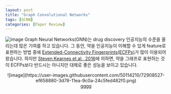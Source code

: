 ```yaml
---
layout: post
title: "Graph Convolutional Networks"
tags: [GCNN]
categories: [Paper Review]
---
```

![image](https://user-images.githubusercontent.com/50114210/72908465-d8269b00-3d78-11ea-8c37-afad920b4083.png)
Graph Neural Networks(GNN)는 drug discovery 인공지능의 수준을 올리는데 많은 기여를 하고 있습니다. 그 동안, 약을 인공지능이 이해할 수 있게 feature로 표현하는 방법 중에 [Extended-Connectivity Fingerprints(ECFPs)](https://pubs.acs.org/doi/abs/10.1021/ci100050t)가 많이 이용되어 왔습니다. 하지만 [Steven Kearnes et al., 2016](https://arxiv.org/pdf/1603.00856.pdf)에 의하면, 약을 그래프로 표현하는 것이 ECFPs보다 반드시는 아니지만 대체로 좋은 성능을 보이고 있습니다.

<center>
![image](https://user-images.githubusercontent.com/50114210/72908527-ef658880-3d78-11ea-9c0a-24c5fed482f0.png)
</center>

<center>gggg</center>
